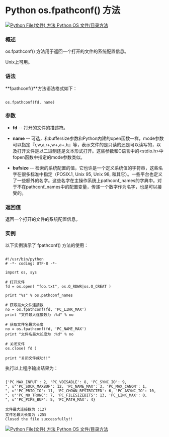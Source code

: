 Python os.fpathconf() 方法
========================

 [![Python File(文件) 方法](../images/up.gif)
 Python OS 文件/目录方法](os-file-methods.html)


  ### 概述

 os.fpathconf() 方法用于返回一个打开的文件的系统配置信息。

 Unix上可用。

 ### 语法

 **fpathconf()**方法语法格式如下：

 
```

os.fpathconf(fd, name)

```

 ### 参数

  * **fd** -- 打开的文件的描述符。


 * **name** -- 可选，和buffersize参数和Python内建的open函数一样，mode参数可以指定『r,w,a,r+,w+,a+,b』等，表示文件的是只读的还是可以读写的，以及打开文件是以二进制还是文本形式打开。这些参数和C语言中的<stdio.h>中fopen函数中指定的mode参数类似。


 * **bufsize** -- 检索的系统配置的值，它也许是一个定义系统值的字符串，这些名字在很多标准中指定（POSIX.1, Unix 95, Unix 98, 和其它）。一些平台也定义了一些额外的名字。这些名字在主操作系统上pathconf\_names的字典中。对于不在pathconf\_names中的配置变量，传递一个数字作为名字，也是可以接受的。


  ### 返回值

 返回一个打开的文件的系统配置信息。

 ### 实例

 以下实例演示了 fpathconf() 方法的使用：

 
```

#!/usr/bin/python
# -*- coding: UTF-8 -*-

import os, sys

# 打开文件
fd = os.open( "foo.txt", os.O_RDWR|os.O_CREAT )

print "%s" % os.pathconf_names

# 获取最大文件连接数
no = os.fpathconf(fd, 'PC_LINK_MAX')
print "文件最大连接数为 :%d" % no

# 获取文件名最大长度
no = os.fpathconf(fd, 'PC_NAME_MAX')
print "文件名最大长度为 :%d" % no

# 关闭文件
os.close( fd )

print "关闭文件成功!!"

```

 执行以上程序输出结果为：

 
```

{'PC_MAX_INPUT': 2, 'PC_VDISABLE': 8, 'PC_SYNC_IO': 9, 
", u"'PC_SOCK_MAXBUF': 12, 'PC_NAME_MAX': 3, 'PC_MAX_CANON': 1, 
", u"'PC_PRIO_IO': 11, 'PC_CHOWN_RESTRICTED': 6, 'PC_ASYNC_IO': 10, 
", u"'PC_NO_TRUNC': 7, 'PC_FILESIZEBITS': 13, 'PC_LINK_MAX': 0, 
", u"'PC_PIPE_BUF': 5, 'PC_PATH_MAX': 4}

文件最大连接数为 :127
文件名最大长度为 :255
Closed the file successfully!!

```

 [![Python File(文件) 方法](../images/up.gif)
 Python OS 文件/目录方法](os-file-methods.html)